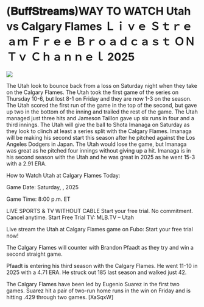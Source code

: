 # (𝐁𝐮𝐟𝐟𝐒𝐭𝐫𝐞𝐚𝐦𝐬)WAY TO WATCH Utah vs Calgary Flames Ｌｉｖｅ Ｓｔｒｅａｍ Ｆｒｅｅ Ｂｒｏａｄｃａｓｔ ＯＮ Ｔｖ Ｃｈａｎｎｅｌ  2025  
  
  
[![](https://i.imgur.com/qSNzIqt.png)](https://movie.rssnews.media/iMfujhkho.php)  
  
The Utah look to bounce back from a loss on Saturday night when they take on the Calgary Flames. The Utah took the first game of the series on Thursday 10-6, but lost 8-1 on Friday and they are now 1-3 on the season. The Utah scored the first run of the game in the top of the second, but gave up two in the bottom of the inning and trailed the rest of the game. The Utah managed just three hits and Jameson Taillon gave up six runs in four and a third innings. The Utah will give the ball to Shota Imanaga on Saturday as they look to clinch at least a series split with the Calgary Flames. Imanaga will be making his second start this season after he pitched against the Los Angeles Dodgers in Japan. The Utah would lose the game, but Imanaga was great as he pitched four innings without giving up a hit. Imanaga is in his second season with the Utah and he was great in 2025 as he went 15-3 with a 2.91 ERA.

How to Watch Utah at Calgary Flames Today:

Game Date: Saturday, , 2025

Game Time: 8:00 p.m. ET

LIVE SPORTS & TV WITHOUT CABLE
Start your free trial. No commitment. Cancel anytime.
Start Free Trial
TV: MLB.TV – Utah

Live stream the Utah at Calgary Flames game on Fubo: Start your free trial now!

The Calgary Flames will counter with Brandon Pfaadt as they try and win a second straight game.

Pfaadt is entering his third season with the Calgary Flames. He went 11-10 in 2025 with a 4.71 ERA. He struck out 185 last season and walked just 42.

The Calgary Flames have been led by Eugenio Suarez in the first two games. Suarez hit a pair of two-run home runs in the win on Friday and is hitting .429 through two games. [XaSqxW]
